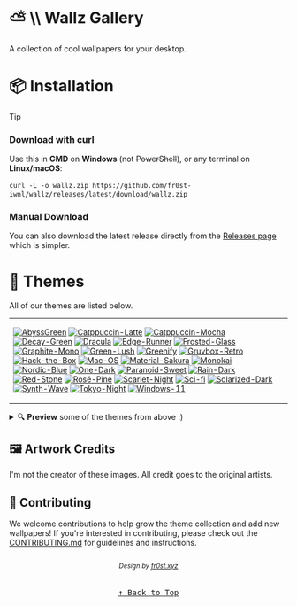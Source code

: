 # ⛅ \\\ Wallz Gallery
A collection of cool wallpapers for your desktop.
<a id="top"></a>
# 📦 Installation

> [!TIP]
> ### Download with curl
> Use this in **CMD** on **Windows** (not ~~PowerShell~~), or any terminal on **Linux/macOS**:
> ```
> curl -L -o wallz.zip https://github.com/fr0st-iwnl/wallz/releases/latest/download/wallz.zip
> ```
> ### Manual Download
> You can also download the latest release directly from the [Releases page](https://github.com/fr0st-iwnl/wallz/releases/latest) which is simpler.


# 🎨 Themes
All of our themes are listed below.

<div align="center">
  <table><tr><td>

[![AbyssGreen](https://placehold.co/130x30/373C3F/83B38E?text=AbyssGreen&font=Oswald)](https://github.com/fr0st-iwnl/wallz/tree/main/AbyssGreen)
[![Catppuccin-Latte](https://placehold.co/130x30/dd7878/eff1f5?text=Catppuccin+Latte&font=Oswald)](https://github.com/fr0st-iwnl/wallz/tree/main/Catppuccin%20Latte)
[![Catppuccin-Mocha](https://placehold.co/130x30/b4befe/11111b?text=Catppuccin+Mocha&font=Oswald)](https://github.com/fr0st-iwnl/wallz/tree/main/Catppuccin%20Mocha)
[![Decay-Green](https://placehold.co/130x30/14161E/95D3AF?text=Decay+Green&font=Oswald)](https://github.com/fr0st-iwnl/wallz/tree/main/Decay%20Green)
[![Dracula](https://placehold.co/130x30/2B2E3B/607988?text=Dracula&font=Oswald)](https://github.com/fr0st-iwnl/wallz/tree/main/Dracula)
[![Edge-Runner](https://placehold.co/130x30/fada16/000000?text=Edge+Runner&font=Oswald)](https://github.com/fr0st-iwnl/wallz/tree/main/Edge%20Runner)
[![Frosted-Glass](https://placehold.co/130x30/7ed6ff/1e4c84?text=Frosted+Glass&font=Oswald)](https://github.com/fr0st-iwnl/wallz/tree/main/Frosted%20Glass)
[![Graphite-Mono](https://placehold.co/130x30/222222/D9D9D9?text=Graphite+Mono&font=Oswald)](https://github.com/fr0st-iwnl/wallz/tree/main/Graphite%20Mono)
[![Green-Lush](https://placehold.co/130x30/89E574/153550?text=Green+Lush&font=Oswald)](https://github.com/fr0st-iwnl/wallz/tree/main/Green%20Lush)
[![Greenify](https://placehold.co/130x30/0e120f/295233?text=Greenify&font=Oswald)](https://github.com/fr0st-iwnl/wallz/tree/main/Greenify)
[![Gruvbox-Retro](https://placehold.co/130x30/353842/ADAE89?text=Gruvbox+Retro&font=Oswald)](https://github.com/fr0st-iwnl/wallz/tree/main/Gruvbox%20Retro)
[![Hack-the-Box](https://placehold.co/130x30/061234/50AA09?text=Hack+the+Box&font=Oswald)](https://github.com/fr0st-iwnl/wallz/tree/main/Hack%20the%20Box)
[![Mac-OS](https://placehold.co/130x30/857990/B9D7EA?text=Mac+OS&font=Oswald)](https://github.com/fr0st-iwnl/wallz/tree/main/Mac%20OS)
[![Material-Sakura](https://placehold.co/130x30/f2e9e1/b4637a?text=Material+Sakura&font=Oswald)](https://github.com/fr0st-iwnl/wallz/tree/main/Material%20Sakura)
[![Monokai](https://placehold.co/130x30/2d2a2e/f92672?text=Monokai&font=Oswald)](https://github.com/fr0st-iwnl/wallz/tree/main/Monokai)
[![Nordic-Blue](https://placehold.co/130x30/7B98B8/CAD7E1?text=Nordic+Blue&font=Oswald)](https://github.com/fr0st-iwnl/wallz/tree/main/Nordic%20Blue)
[![One-Dark](https://placehold.co/130x30/1E212B/5B6B76?text=One+Dark&font=Oswald)](https://github.com/fr0st-iwnl/wallz/tree/main/One%20Dark)
[![Paranoid-Sweet](https://placehold.co/130x30/821595/51ABAB?text=Paranoid+Sweet&font=Oswald)](https://github.com/fr0st-iwnl/wallz/tree/main/Paranoid%20Sweet)
[![Rain-Dark](https://placehold.co/130x30/1E2233/822195?text=Rain+Dark&font=Oswald)](https://github.com/fr0st-iwnl/wallz/tree/main/Rain%20Dark)
[![Red-Stone](https://placehold.co/130x30/e56d61/2d1c1c?text=Red+Stone&font=Oswald)](https://github.com/fr0st-iwnl/wallz/tree/main/Red%20Stone)
[![Rosé-Pine](https://placehold.co/130x30/c4a7e7/191724?text=Rosé+Pine&font=Oswald)](https://github.com/fr0st-iwnl/wallz/tree/main/Rosé%20Pine)
[![Scarlet-Night](https://placehold.co/130x30/FF0000/0A0A0A?text=Scarlet+Night&font=Oswald)](https://github.com/fr0st-iwnl/wallz/tree/main/Scarlet%20Night)
[![Sci-fi](https://placehold.co/130x30/0D55B2/249CB6?text=Sci+fi&font=Oswald)](https://github.com/fr0st-iwnl/wallz/tree/main/Sci-fi)
[![Solarized-Dark](https://placehold.co/130x30/044655/259E9C?text=Solarized+Dark&font=Oswald)](https://github.com/fr0st-iwnl/wallz/tree/main/Solarized%20Dark)
[![Synth-Wave](https://placehold.co/130x30/495495/ff7edb?text=Synth+Wave&font=Oswald)](https://github.com/fr0st-iwnl/wallz/tree/main/Synth%20Wave)
[![Tokyo-Night](https://placehold.co/130x30/7aa2f7/24283b?text=Tokyo+Night&font=Oswald)](https://github.com/fr0st-iwnl/wallz/tree/main/Tokyo%20Night)
[![Windows-11](https://placehold.co/130x30/277AE6/D2DCFD?text=Windows+11&font=Oswald)](https://github.com/fr0st-iwnl/wallz/tree/main/Windows%2011)

  </td></tr></table>
</div>

<details>
 <summary>🔍 <strong>Preview</strong> some of the themes from above :)</summary>

  <h4 align="center"><div align="center"><table><tr></tr><tr><td>☕ Catppuccin Mocha</tr></table></div></h4>
  <p align="center">
    <div align="left"><table><tr></tr><tr><td>
    <img src="https://raw.githubusercontent.com/fr0st-iwnl/wallz/main/Catppuccin%20Mocha/04.%20Catppuccin%20Mocha.png">
    <img src="https://raw.githubusercontent.com/fr0st-iwnl/wallz/main/Catppuccin%20Mocha/05.%20Catppuccin%20Mocha.png">
    <img src="https://raw.githubusercontent.com/fr0st-iwnl/wallz/main/Catppuccin%20Mocha/26.%20Catppuccin%20Mocha.jpg">
    <img src="https://raw.githubusercontent.com/fr0st-iwnl/wallz/main/Catppuccin%20Mocha/27.%20Catppuccin%20Mocha.png">
    <img src="https://raw.githubusercontent.com/fr0st-iwnl/wallz/main/Catppuccin%20Mocha/15.%20Catppuccin%20Mocha.jpg">
      </tr></table></div>
  </p>

  <h4 align="center"><div align="center"><table><tr></tr><tr><td>🪨 Graphite Mono</tr></table></div></h4>
  <p align="center">
    <div align="left"><table><tr></tr><tr><td>
    <img src="https://raw.githubusercontent.com/fr0st-iwnl/wallz/main/Graphite%20Mono/02.%20Graphite%20Mono.jpg">
    <img src="https://raw.githubusercontent.com/fr0st-iwnl/wallz/main/Graphite%20Mono/16.%20Graphite%20Mono.jpg">
    <img src="https://raw.githubusercontent.com/fr0st-iwnl/wallz/main/Graphite%20Mono/22.%20Graphite%20Mono.png">
    <img src="https://raw.githubusercontent.com/fr0st-iwnl/wallz/main/Graphite%20Mono/23.%20Graphite%20Mono.jpg">
    <img src="https://raw.githubusercontent.com/fr0st-iwnl/wallz/main/Graphite%20Mono/18.%20Graphite%20Mono.jpg">
      </tr></table></div>
  </p>
  
  <h4 align="center"><div align="center"><table><tr></tr><tr><td>🌿 Green Lush</tr></table></div></h4>
  <p align="center">
    <div align="left"><table><tr></tr><tr><td>
    <img src="https://raw.githubusercontent.com/fr0st-iwnl/wallz/main/Green%20Lush/03.%20Green%20Lush.png">
    <img src="https://raw.githubusercontent.com/fr0st-iwnl/wallz/main/Green%20Lush/09.%20Green%20Lush.jpg">
    <img src="https://raw.githubusercontent.com/fr0st-iwnl/wallz/main/Green%20Lush/05.%20Green%20Lush.png">
    <img src="https://raw.githubusercontent.com/fr0st-iwnl/wallz/main/Green%20Lush/04.%20Green%20Lush.png">
    <img src="https://raw.githubusercontent.com/fr0st-iwnl/wallz/main/Green%20Lush/12.%20Green%20Lush.png">
      </tr></table></div>
  </p>

   <h4 align="center"><div align="center"><table><tr></tr><tr><td>🌹 Red Stone</tr></table></div></h4>
  <p align="center">
    <div align="left"><table><tr></tr><tr><td>
    <img src="https://raw.githubusercontent.com/fr0st-iwnl/wallz/main/Red%20Stone/01.%20Red%20Stone.jpg">
    <img src="https://raw.githubusercontent.com/fr0st-iwnl/wallz/main/Red%20Stone/07.%20Red%20Stone.png">
    <img src="https://raw.githubusercontent.com/fr0st-iwnl/wallz/main/Red%20Stone/09.%20Red%20Stone.jpg">
    <img src="https://raw.githubusercontent.com/fr0st-iwnl/wallz/main/Red%20Stone/11.%20Red%20Stone.jpg">
    <img src="https://raw.githubusercontent.com/fr0st-iwnl/wallz/main/Red%20Stone/10.%20Red%20Stone.jpg">
      </tr></table></div>
  </p>

  <h4 align="center"><div align="center"><table><tr></tr><tr><td>🍬 Paranoid Sweet</tr></table></div></h4>
  <p align="center">
    <div align="left"><table><tr></tr><tr><td>
    <img src="https://raw.githubusercontent.com/fr0st-iwnl/wallz/main/Paranoid%20Sweet/01.%20Paranoid%20Sweet.png">
    <img src="https://raw.githubusercontent.com/fr0st-iwnl/wallz/main/Paranoid%20Sweet/05.%20Paranoid%20Sweet.png">
    <img src="https://raw.githubusercontent.com/fr0st-iwnl/wallz/main/Paranoid%20Sweet/06.%20Paranoid%20Sweet.png">
    <img src="https://raw.githubusercontent.com/fr0st-iwnl/wallz/main/Paranoid%20Sweet/25.%20Paranoid%20Sweet.jpg">
    <img src="https://raw.githubusercontent.com/fr0st-iwnl/wallz/main/Paranoid%20Sweet/20.%20Paranoid%20Sweet.png">
      </tr></table></div>
  </p>

  <h4 align="center"><div align="center"><table><tr></tr><tr><td>📁 And More...</tr></table></div></h4>

</details>



## 🖼️ Artwork Credits
I'm not the creator of these images. All credit goes to the original artists.


## 🤝 Contributing

We welcome contributions to help grow the theme collection and add new wallpapers! If you're interested in contributing, please check out the [CONTRIBUTING.md](CONTRIBUTING.md) for guidelines and instructions.

###### <div align="center"><sub id="-design-by-fr0st.xyz">Design by <a href="https://fr0st.xyz">fr0st.xyz</a></sub></div>

<div align="center">
  <a href="#top"><kbd>↑ Back to Top</kbd></a>
</div>

<!---

# Showcase  
### A Sneak Peek at 6 Categories  

Below are just a few of our themes, showcasing a variety of styles. Explore more to discover the full collection!

<div align="center">
  <table>
    <tr>
      <tr><td colspan="3" align="center"><b>🌆 － Tokyo Night</b></td></tr>
      <td><img src="https://raw.githubusercontent.com/fr0st-iwnl/wallz/refs/heads/main/Tokyo%20Night/cat_lofi_cafe.jpg" width="800" height="200"/></td>
      <td><img src="https://raw.githubusercontent.com/fr0st-iwnl/wallz/refs/heads/main/Tokyo%20Night/wallhaven-jxzd7m.jpg" width="800" height="200"/></td>
      <td><img src="https://raw.githubusercontent.com/fr0st-iwnl/wallz/refs/heads/main/Tokyo%20Night/tokyo_pink.png" width="800" height="200"/></td>
    </tr>
    <tr>
      <tr><td colspan="3" align="center"><b>🍭 － Paranoid Sweet</b></td></tr>
      <td><img src="https://raw.githubusercontent.com/fr0st-iwnl/wallz/refs/heads/main/Paranoid%20Sweet/wallhaven-jxgrjp.jpg" width="800" height="200"/></td>
      <td><img src="https://raw.githubusercontent.com/fr0st-iwnl/wallz/refs/heads/main/Paranoid%20Sweet/neon_car.png" width="800" height="200"/></td>
      <td><img src="https://raw.githubusercontent.com/fr0st-iwnl/wallz/refs/heads/main/Paranoid%20Sweet/wallhaven-m371r9.jpg" width="800" height="200"/></td>
    </tr>
    <tr>
      <tr><td colspan="3" align="center"><b>🔥 － Red Stone</b></td></tr>
      <td><img src="https://raw.githubusercontent.com/fr0st-iwnl/wallz/refs/heads/main/Red%20Stone/wallhaven-5gorx9.jpg" width="1000" height="200"/></td>
      <td><img src="https://raw.githubusercontent.com/fr0st-iwnl/wallz/refs/heads/main/Red%20Stone/wallhaven-7p523233e2o.jpg" width="1000" height="200"/></td>
      <td><img src="https://raw.githubusercontent.com/fr0st-iwnl/wallz/refs/heads/main/Red%20Stone/wallpaperflare.com_wallpaper%20(1).jpg" width="1000" height="200"/></td>
    </tr>
    <tr>
      <tr><td colspan="3" align="center"><b>🌸 － Rosé Pine</b></td></tr>
      <td><img src="https://raw.githubusercontent.com/fr0st-iwnl/wallz/refs/heads/main/Ros%C3%A9%20Pine/burning_cherry.jpeg" width="1000" height="200"/></td>
      <td><img src="https://raw.githubusercontent.com/fr0st-iwnl/wallz/refs/heads/main/Ros%C3%A9%20Pine/chainsaw_makima.png" width="1000" height="200"/></td>
      <td><img src="https://raw.githubusercontent.com/fr0st-iwnl/wallz/refs/heads/main/Ros%C3%A9%20Pine/mountain_dragon_pink.jpg" width="1000" height="200"/></td>
    </tr>
    <tr>
      <tr><td colspan="3" align="center"><b>🌿 － Green Lush</b></td></tr>
      <td><img src="https://raw.githubusercontent.com/fr0st-iwnl/wallz/refs/heads/main/Green%20Lush/%E8%87%AA%E7%94%B1%E9%98%B6%E6%A2%AF.JPG" width="1000" height="200"/></td>
      <td><img src="https://raw.githubusercontent.com/fr0st-iwnl/wallz/refs/heads/main/Green%20Lush/夜色归途.png" width="1000" height="200"/></td>
      <td><img src="https://raw.githubusercontent.com/fr0st-iwnl/wallz/refs/heads/main/Green%20Lush/静夜幽.PNG" width="1000" height="200"/></td>
    </tr>
    <tr>
      <tr><td colspan="3" align="center"><b>🎨 － Gruvbox Retro</b></td></tr>
      <td><img src="https://raw.githubusercontent.com/fr0st-iwnl/wallz/refs/heads/main/Gruvbox%20Retro/digital.jpg" width="1000" height="200"/></td>
      <td><img src="https://raw.githubusercontent.com/fr0st-iwnl/wallz/refs/heads/main/Gruvbox%20Retro/lady.png" width="1000" height="200"/></td>
      <td><img src="https://raw.githubusercontent.com/fr0st-iwnl/wallz/refs/heads/main/Gruvbox%20Retro/street.png" width="1000" height="200"/></td>
    </tr>
  </table>
</div>
--->


<!----
# Themes

Feel free to use them.

| Theme                                                                                                                                                                   | Description                                               |
| ----------------------------------------------------------------------------------------------------------------------------------------------------------------------- | --------------------------------------------------------- |
| [![AbyssGreen](https://placehold.co/180x50/373C3F/83B38E?text=AbyssGreen&font=Oswald)](https://github.com/fr0st-iwnl/wallz/tree/main/AbyssGreen)                         | AbyssGreen based theme                                    |
| [![Catppuccin-Latte](https://placehold.co/180x50/dd7878/eff1f5?text=Catppuccin+Latte&font=Oswald)](https://github.com/fr0st-iwnl/wallz/tree/main/Catppuccin%20Latte)       | Catppuccin Latte based theme                              |
| [![Catppuccin-Mocha](https://placehold.co/180x50/b4befe/11111b?text=Catppuccin+Mocha&font=Oswald)](https://github.com/fr0st-iwnl/wallz/tree/main/Catppuccin%20Mocha)       | Catppuccin Mocha based theme                              |
| [![Decay-Green](https://placehold.co/180x50/14161E/95D3AF?text=Decay+Green&font=Oswald)](https://github.com/fr0st-iwnl/wallz/tree/main/Decay%20Green)                     | Decay Green based theme                                   |
| [![Dracula](https://placehold.co/180x50/2B2E3B/607988?text=Dracula&font=Oswald)](https://github.com/fr0st-iwnl/wallz/tree/main/Dracula)                                 | Dracula based theme                                       |
| [![Edge-Runner](https://placehold.co/180x50/fada16/000000?text=Edge+Runner&font=Oswald)](https://github.com/fr0st-iwnl/wallz/tree/main/Edge%20Runner)                     | Edge Runner based theme                                   |
| [![Frosted-Glass](https://placehold.co/180x50/7ed6ff/1e4c84?text=Frosted+Glass&font=Oswald)](https://github.com/fr0st-iwnl/wallz/tree/main/Frosted%20Glass)               | Frosted Glass based theme                                 |
| [![Graphite-Mono](https://placehold.co/180x50/222222/D9D9D9?text=Graphite+Mono&font=Oswald)](https://github.com/fr0st-iwnl/wallz/tree/main/Graphite%20Mono)               | Graphite Mono based theme                                 |
| [![Green-Lush](https://placehold.co/180x50/89E574/153550?text=Green+Lush&font=Oswald)](https://github.com/fr0st-iwnl/wallz/tree/main/Green%20Lush)                        | Green Lush based theme                                    |
| [![Greenify](https://placehold.co/180x50/0e120f/295233?text=Greenify&font=Oswald)](https://github.com/fr0st-iwnl/wallz/tree/main/Greenify)                             | Greenify based theme                                      |
| [![Gruvbox-Retro](https://placehold.co/180x50/353842/ADAE89?text=Gruvbox+Retro&font=Oswald)](https://github.com/fr0st-iwnl/wallz/tree/main/Gruvbox%20Retro)               | Gruvbox Retro based theme                                 |
| [![Hack-the-Box](https://placehold.co/180x50/061234/50AA09?text=Hack+the+Box&font=Oswald)](https://github.com/fr0st-iwnl/wallz/tree/main/Hack%20the%20Box)                  | Hack the Box based theme                                  |
| [![Mac-OS](https://placehold.co/180x50/857990/B9D7EA?text=Mac+OS&font=Oswald)](https://github.com/fr0st-iwnl/wallz/tree/main/Mac%20OS)                                    | Mac OS based theme                                        |
| [![Material-Sakura](https://placehold.co/180x50/f2e9e1/b4637a?text=Material+Sakura&font=Oswald)](https://github.com/fr0st-iwnl/wallz/tree/main/Material%20Sakura)         | Material Sakura based theme                               |
| [![Monokai](https://placehold.co/180x50/2d2a2e/f92672?text=Monokai&font=Oswald)](https://github.com/fr0st-iwnl/wallz/tree/main/Monokai)                                | Monokai based theme                                       |
| [![Nordic-Blue](https://placehold.co/180x50/7B98B8/CAD7E1?text=Nordic+Blue&font=Oswald)](https://github.com/fr0st-iwnl/wallz/tree/main/Nordic%20Blue)                     | Nordic Blue based theme                                   |
| [![One-Dark](https://placehold.co/180x50/1E212B/5B6B76?text=One+Dark&font=Oswald)](https://github.com/fr0st-iwnl/wallz/tree/main/One%20Dark)                             | One Dark based theme                                      |
| [![Paranoid-Sweet](https://placehold.co/180x50/821595/51ABAB?text=Paranoid+Sweet&font=Oswald)](https://github.com/fr0st-iwnl/wallz/tree/main/Paranoid%20Sweet)            | Paranoid Sweet based theme                                |
| [![Rain-Dark](https://placehold.co/180x50/1E2233/822195?text=Rain+Dark&font=Oswald)](https://github.com/fr0st-iwnl/wallz/tree/main/Rain%20Dark)                          | Rain Dark based theme                                     |
| [![Red-Stone](https://placehold.co/180x30/e56d61/2d1c1c?text=Red+Stone&font=Oswald)](https://github.com/fr0st-iwnl/wallz/tree/main/Red%20Stone)                          | Red Stone based theme                                     |
| [![Rosé-Pine](https://placehold.co/180x50/c4a7e7/191724?text=Rosé+Pine&font=Oswald)](https://github.com/fr0st-iwnl/wallz/tree/main/Rosé%20Pine)                          | Rosé Pine based theme                                     |
| [![Scarlet-Night](https://placehold.co/180x50/FF0000/0A0A0A?text=Scarlet+Night&font=Oswald)](https://github.com/fr0st-iwnl/wallz/tree/main/Scarlet%20Night)               | Scarlet Night based theme                                 |
| [![Sci-fi](https://placehold.co/180x50/0D55B2/249CB6?text=Sci+fi&font=Oswald)](https://github.com/fr0st-iwnl/wallz/tree/main/Sci-fi)                                   | Sci-fi based theme                                        |
| [![Solarized-Dark](https://placehold.co/180x50/044655/259E9C?text=Solarized+Dark&font=Oswald)](https://github.com/fr0st-iwnl/wallz/tree/main/Solarized%20Dark)            | Solarized Dark based theme                                |
| [![Synth-Wave](https://placehold.co/180x50/495495/ff7edb?text=Synth+Wave&font=Oswald)](https://github.com/fr0st-iwnl/wallz/tree/main/Synth%20Wave)                       | Synth Wave based theme                                    |
| [![Tokyo-Night](https://placehold.co/180x50/7aa2f7/24283b?text=Tokyo+Night&font=Oswald)](https://github.com/fr0st-iwnl/wallz/tree/main/Tokyo%20Night)                     | Tokyo Night based theme                                   |
| [![Windows-11](https://placehold.co/180x50/277AE6/D2DCFD?text=Windows+11&font=Oswald)](https://github.com/fr0st-iwnl/wallz/tree/main/Windows%2011)                       | Windows 11 based theme                                    |

---->
